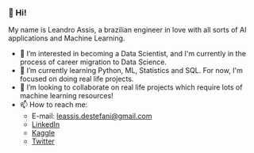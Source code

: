 ### 👋 Hi! 

My name is Leandro Assis, a brazilian engineer in love with all sorts of AI applications and Machine Learning.
- 👀 I’m interested in becoming a Data Scientist, and I'm currently in the process of career migration to Data Science.
- 🌱 I’m currently learning Python, ML, Statistics and SQL. For now, I'm focused on doing real life projects.
- 💞️ I’m looking to collaborate on real life projects which require lots of machine learning resources!
- 📫 How to reach me:
    * E-mail: leassis.destefani@gmail.com
    * [LinkedIn](https://www.linkedin.com/in/leandrodestefani/)
    * [Kaggle](https://www.kaggle.com/leandrodestefani)
    * [Twitter](https://twitter.com/leassis91)
    
<!---
leassis91/leassis91 is a ✨ special ✨ repository because its `README.md` (this file) appears on your GitHub profile.
You can click the Preview link to take a look at your changes.
--->
